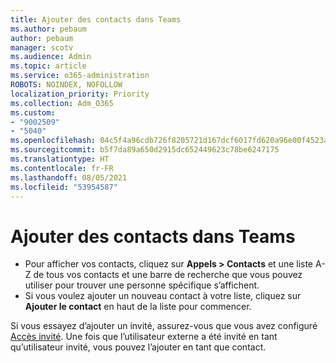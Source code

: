 ```yaml
---
title: Ajouter des contacts dans Teams
ms.author: pebaum
author: pebaum
manager: scotv
ms.audience: Admin
ms.topic: article
ms.service: o365-administration
ROBOTS: NOINDEX, NOFOLLOW
localization_priority: Priority
ms.collection: Adm_O365
ms.custom:
- "9002509"
- "5040"
ms.openlocfilehash: 04c5f4a96cdb726f8205721d167dcf6017fd620a96e00f4523a70872ce56f6ad
ms.sourcegitcommit: b5f7da89a650d2915dc652449623c78be6247175
ms.translationtype: HT
ms.contentlocale: fr-FR
ms.lasthandoff: 08/05/2021
ms.locfileid: "53954587"
---
```

# <a name="add-contacts-in-teams"></a>Ajouter des contacts dans Teams

- Pour afficher vos contacts, cliquez sur **Appels > Contacts** et une liste A-Z de tous vos contacts et une barre de recherche que vous pouvez utiliser pour trouver une personne spécifique s’affichent. 
- Si vous voulez ajouter un nouveau contact à votre liste, cliquez sur **Ajouter le contact** en haut de la liste pour commencer.

Si vous essayez d’ajouter un invité, assurez-vous que vous avez configuré [Accès invité](https://docs.microsoft.com/microsoftteams/set-up-guests). Une fois que l’utilisateur externe a été invité en tant qu’utilisateur invité, vous pouvez l’ajouter en tant que contact.
